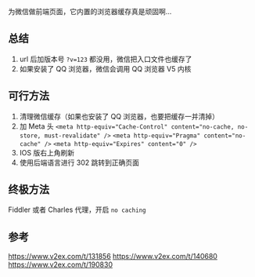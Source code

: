 为微信做前端页面，它内置的浏览器缓存真是顽固啊...

## 总结
1. url 后加版本号 `?v=123` 都没用，微信把入口文件也缓存了 
1. 如果安装了 QQ 浏览器，微信会调用 QQ 浏览器 V5 内核

## 可行方法
1. 清理微信缓存（如果也安装了 QQ 浏览器，也要把缓存一并清掉）
1. 加 Meta 头
`<meta http-equiv="Cache-Control" content="no-cache, no-store, must-revalidate" />`
`<meta http-equiv="Pragma" content="no-cache" />`
`<meta http-equiv="Expires" content="0" />`
1. IOS 版右上角刷新
1. 使用后端语言进行 302 跳转到正确页面

## 终极方法
Fiddler 或者 Charles 代理，开启 `no caching`

## 参考
<https://www.v2ex.com/t/131856>
<https://www.v2ex.com/t/140680>
<https://www.v2ex.com/t/190830>